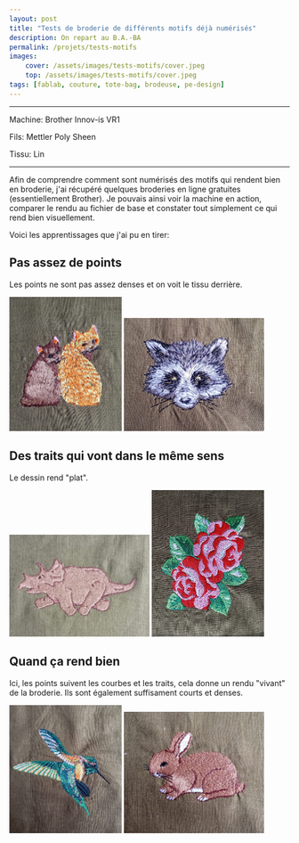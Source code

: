 ```yaml
---
layout: post
title: "Tests de broderie de différents motifs déjà numérisés"
description: On repart au B.A.-BA
permalink: /projets/tests-motifs
images:
    cover: /assets/images/tests-motifs/cover.jpeg 
    top: /assets/images/tests-motifs/cover.jpeg 
tags: [fablab, couture, tote-bag, brodeuse, pe-design]
---
```


<hr/>

Machine: Brother Innov-is VR1

Fils: Mettler Poly Sheen

Tissu: Lin

<hr/>

Afin de comprendre comment sont numérisés des motifs qui rendent bien en broderie, j'ai récupéré quelques broderies en ligne gratuites (essentiellement Brother). Je pouvais ainsi voir la machine en action, comparer le rendu au fichier de base et constater tout simplement ce qui rend bien visuellement.

Voici les apprentissages que j'ai pu en tirer:

## Pas assez de points

Les points ne sont pas assez denses et on voit le tissu derrière.

<div class="list-multiple-images">
    <img src="/assets/images/tests-motifs/chats.jpeg" style="max-width: 40%" /> 
    <img src="/assets/images/tests-motifs/raton-laveur.jpeg" style="max-width: 50%" />
</div>

## Des traits qui vont dans le même sens

Le dessin rend "plat".

<div class="list-multiple-images">
    <img src="/assets/images/tests-motifs/dinosaure.jpeg" style="max-width: 50%" /> 
    <img src="/assets/images/tests-motifs/fleurs.jpeg" style="max-width: 40%" />
</div>

## Quand ça rend bien

Ici, les points suivent les courbes et les traits, cela donne un rendu "vivant" de la broderie. Ils sont également suffisament courts et denses.

<div class="list-multiple-images">
    <img src="/assets/images/tests-motifs/oiseau-paradis.jpeg" style="max-width: 40%" /> 
    <img src="/assets/images/tests-motifs/lapin.jpeg" style="max-width: 50%" />
</div>
